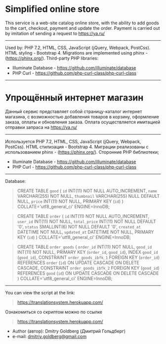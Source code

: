 # **Simplified online store**
This service is a web-site catalog online store, with the ability to add goods to the cart, checkout, payment and update the order.
Payment is carried out by imitation of sending a request to https://ya.ru/
***
Used by: PHP 7.2, HTML, CSS, JavaScript (jQuery, Webpack, PostCss).
HTML styling - Bootstrap 4.
Migrations are implemented using phinx - (https://phinx.org/).
Third-party PHP libraries:
* Illuminate Database - https://github.com/illuminate/database
* PHP Curl - https://github.com/php-curl-class/php-curl-class
***
# **Упрощённый интернет магазин**

Данный сервис представляет собой страницу-каталог интернет магазина, с возможностью добавления товаров в корзину, оформление заказа, оплаты и обновления заказа.
Оплата осуществляется имитацией отправки запраса на https://ya.ru/
***
Используется PHP 7.2, HTML, CSS, JavaScript (jQuery, Webpack, PostCss).
HTML стилизация - Bootstrap 4.
Миграции реализованы c использованием phinx - (https://phinx.org/).
Сторонние PHP библиотеки;
* Illuminate Database - https://github.com/illuminate/database
* PHP Curl - https://github.com/php-curl-class/php-curl-class

***
Database:
>CREATE TABLE `good` (
 	`id` INT(11) NOT NULL AUTO_INCREMENT,
 	`name` VARCHAR(255) NOT NULL,
 	`thumbnail` VARCHAR(255) NULL DEFAULT NULL,
 	`price` INT(11) NOT NULL,
 	PRIMARY KEY (`id`)
 )
 COLLATE='utf8_general_ci'
 ENGINE=InnoDB;
 
>CREATE TABLE `order` (
 	`id` INT(11) NOT NULL AUTO_INCREMENT,
 	`user_id` INT(11) NOT NULL,
 	`total_price` INT(11) NOT NULL DEFAULT '0',
 	`status` SMALLINT(6) NOT NULL DEFAULT '0',
 	`created_at` DATETIME NOT NULL,
 	`updated_at` DATETIME NOT NULL,
 	PRIMARY KEY (`id`)
 )
 COLLATE='utf8_general_ci'
 ENGINE=InnoDB;

>CREATE TABLE `order_goods` (
 	`order_id` INT(11) NOT NULL,
 	`good_id` INT(11) NOT NULL,
 	PRIMARY KEY (`order_id`, `good_id`),
 	INDEX `good_id` (`good_id`),
 	CONSTRAINT `order_goods_ibfk_1` FOREIGN KEY (`order_id`) REFERENCES `order` (`id`) ON UPDATE CASCADE ON DELETE CASCADE,
 	CONSTRAINT `order_goods_ibfk_2` FOREIGN KEY (`good_id`) REFERENCES `good` (`id`) ON UPDATE CASCADE ON DELETE CASCADE
 )
 COLLATE='utf8_general_ci'
 ENGINE=InnoDB;


***
You can view the script at the link:
>https://translationsystem.herokuapp.com/

Ознакомиться со скриптом можно по ссылке
>https://translationsystem.herokuapp.com/

* Author (автор): Dmitry Goldberg (Дмитрий Гольдберг)
* e-mail: dmitriy.goldberg@gmail.com